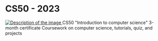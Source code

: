 # CS50 - 2023
<a href="https://www.linkedin.com/in/kamalsonikgp/">
        <img src="https://drive.google.com/file/d/1XBiC_gU9U8GSjke2tY0FEuLaSo0NtkXo/view" alt="Description of the image">
    </a>
 CS50 "Introduction to computer science" 3-month certificate Coursework on computer science, tutorials, quiz, and projects
